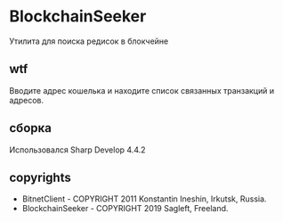 # BlockchainSeeker
Утилита для поиска редисок в блокчейне

## wtf
Вводите адрес кошелька и находите список связанных транзакций и адресов.

## сборка
Использовался Sharp Develop 4.4.2

## copyrights
* BitnetClient - COPYRIGHT 2011 Konstantin Ineshin, Irkutsk, Russia.
* BlockchainSeeker - COPYRIGHT 2019 Sagleft, Freeland.
